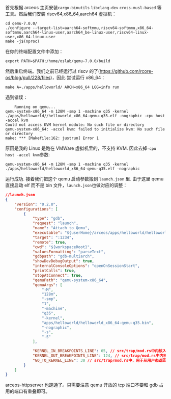 首先根据 arceos 主页安装`cargo-binutils` `libclang-dev` `cross-musl-based` 等工具。然后我们安装
riscv64,x86_64,aarch64 虚拟机：

```shell
cd qemu-7.0.0/
./configure --target-list=aarch64-softmmu,riscv64-softmmu,x86_64-softmmu,aarch64-linux-user,aarch64_be-linux-user,riscv64-linux-user,x86_64-linux-user
make -j$(nproc)
```

在你的终端配置文件中添加：

```
export PATH=$PATH:/home/oslab/qemu-7.0.0/build
```

然后重启终端。我们之前已经运行过 riscv 的了(<https://github.com/rcore-os/blog/pull/228/files>)，因此
尝试运行 x86_64：

```
make A=./apps/helloworld/ ARCH=x86_64 LOG=info run
```

遇到错误：

```
    Running on qemu...
qemu-system-x86_64 -m 128M -smp 1 -machine q35 -kernel ./apps/helloworld//helloworld_x86_64-qemu-q35.elf -nographic -cpu host -accel kvm
Could not access KVM kernel module: No such file or directory
qemu-system-x86_64: -accel kvm: failed to initialize kvm: No such file or directory
make: *** [Makefile:162: justrun] Error 1

```

原因是我的 Linux 是跑在 VMWare 虚拟机里的，不支持 KVM. 因此去掉`-cpu host -accel kvm`参数:

```
qemu-system-x86_64 -m 128M -smp 1 -machine q35 -kernel ./apps/helloworld/helloworld_x86_64-qemu-q35.elf -nographic
```

运行成功. 接着我们把这个 qemu 启动参数搬到 `launch.json` 里. 由于这里 qemu 直接启动 elf 而不是 bin
文件，`launch.json`也做对应的调整：

```json
//launch.json
{
	"version": "0.2.0",
	"configurations": [
		{
			"type": "gdb",
			"request": "launch",
			"name": "Attach to Qemu",
			"executable": "${userHome}/arceos/apps/helloworld/helloworld_x86_64-qemu-q35.elf",
			"target": ":1234",
			"remote": true,
			"cwd": "${workspaceRoot}",
			"valuesFormatting": "parseText",
			"gdbpath": "gdb-multiarch",
			"showDevDebugOutput": true,
			"internalConsoleOptions": "openOnSessionStart",
			"printCalls": true,
			"stopAtConnect": true,
			"qemuPath": "qemu-system-x86_64",
			"qemuArgs": [
				"-M",
				"128m",
				"-smp",
				"1",
				"-machine",
				"q35",
				"-kernel",
				"apps/helloworld/helloworld_x86_64-qemu-q35.bin",
				"-nographic",
				"-s",
				"-S"
			],

			"KERNEL_IN_BREAKPOINTS_LINE": 65, // src/trap/mod.rs中内核入口行号。可能要修改
			"KERNEL_OUT_BREAKPOINTS_LINE": 124, // src/trap/mod.rs中内核出口行号。可能要修改
			"GO_TO_KERNEL_LINE": 30 // src/trap/mod.rs中，用于从用户态返回内核的断点行号。在rCore-Tutorial-v3中，这是set_user_trap_entry函数中的stvec::write(TRAMPOLINE as usize, TrapMode::Direct);语句。
		}
	]
}
```

arceos-httpserver 也跑通了。只需要注意 qemu 开放的 tcp 端口不要和 gdb 占用的端口有重叠即可。
